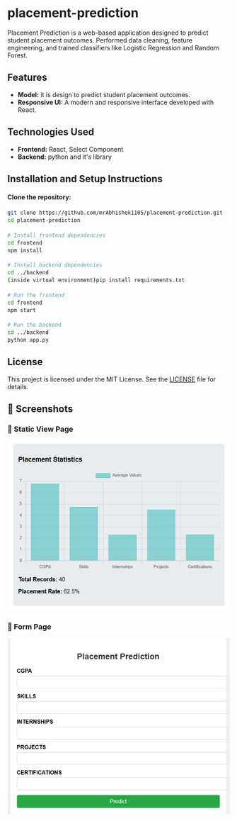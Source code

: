 # placement-prediction

Placement Prediction is a web-based application designed to predict student placement outcomes. Performed data cleaning, feature engineering, and trained classifiers like Logistic Regression and Random Forest.

## Features
- **Model:** it is design to predict student placement outcomes.
- **Responsive UI:** A modern and responsive interface developed with React.

## Technologies Used
- **Frontend:** React, Select Component
- **Backend:** python and it's library

## Installation and Setup Instructions

#### Clone the repository:
```bash
git clone https://github.com/mrAbhishek1105/placement-prediction.git
cd placement-prediction

# Install frontend dependencies
cd frontend
npm install

# Install backend dependencies
cd ../backend
(inside virtual environment)pip install requirements.txt

# Run the frontend
cd frontend
npm start

# Run the backend
cd ../backend
python app.py
```


## License
This project is licensed under the MIT License. See the [LICENSE](LICENSE) file for details.

## 📸 Screenshots


### 🔹 Static View Page
![Static View](https://github.com/mrAbhishek1105/placement-prediction/blob/main/images/statics.png?raw=true)

### 🔹 Form Page
![Form View](https://github.com/mrAbhishek1105/placement-prediction/blob/main/images/form.png?raw=true)